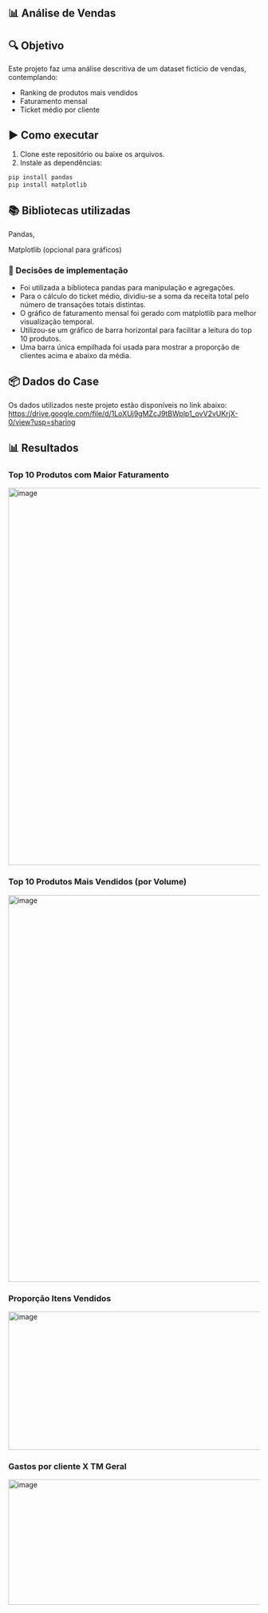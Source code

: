 ## 📊 Análise de Vendas

## 🔍 Objetivo
Este projeto faz uma análise descritiva de um dataset fictício de vendas, contemplando:
- Ranking de produtos mais vendidos  
- Faturamento mensal  
- Ticket médio por cliente  

## ▶️ Como executar
1. Clone este repositório ou baixe os arquivos.  
2. Instale as dependências:  

```bash
pip install pandas
pip install matplotlib
```

## 📚 Bibliotecas utilizadas

Pandas,

Matplotlib (opcional para gráficos)

### 🧠 Decisões de implementação

- Foi utilizada a biblioteca pandas para manipulação e agregações.
- Para o cálculo do ticket médio, dividiu-se a soma da receita total pelo número de transações totais distintas.
- O gráfico de faturamento mensal foi gerado com matplotlib para melhor visualização temporal.
- Utilizou-se um gráfico de barra horizontal para facilitar a leitura do top 10 produtos.
- Uma barra única empilhada foi usada para mostrar a proporção de clientes acima e abaixo da média.

## 📦 Dados do Case
Os dados utilizados neste projeto estão disponíveis no link abaixo:
https://drive.google.com/file/d/1LoXUj9gMZcJ9tBWplp1_ovV2vUKrjX-0/view?usp=sharing

## 📊 Resultados

### Top 10 Produtos com Maior Faturamento
<img width="1393" height="755" alt="image" src="https://github.com/user-attachments/assets/1ff1aa91-dde5-4767-97ab-994aa15dd2a7" />

### Top 10 Produtos Mais Vendidos (por Volume)
<img width="1414" height="774" alt="image" src="https://github.com/user-attachments/assets/2ad750cb-6be5-4fab-9c98-e474f9c5bb80" />

### Proporção Itens Vendidos
<img width="776" height="277" alt="image" src="https://github.com/user-attachments/assets/827c65ca-0cb7-44b0-a733-407d2cb4d65b" />

### Gastos por cliente X TM Geral 
<img width="876" height="251" alt="image" src="https://github.com/user-attachments/assets/9b1b49f2-d624-4f84-9daf-683781dc9ffb" />


